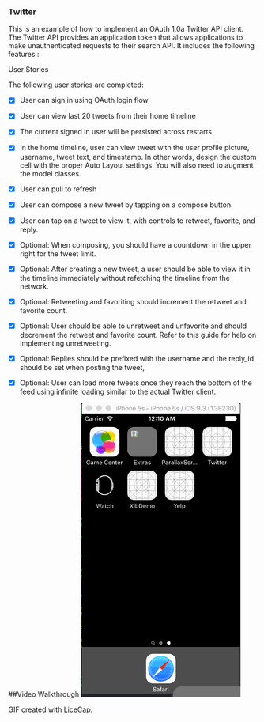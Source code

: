 ### Twitter

This is an example of how to implement an OAuth 1.0a Twitter API client. The Twitter API provides an application token that allows applications to make unauthenticated requests to their search API. It includes the following features :


User Stories

The following user stories are completed:
* [x] User can sign in using OAuth login flow
* [x] User can view last 20 tweets from their home timeline
* [x] The current signed in user will be persisted across restarts
* [x] In the home timeline, user can view tweet with the user profile picture, username, tweet text, and timestamp. In other words, design the custom cell with the proper Auto Layout settings. You will also need to augment the model classes.
* [x] User can pull to refresh
* [x] User can compose a new tweet by tapping on a compose button.
* [x] User can tap on a tweet to view it, with controls to retweet, favorite, and reply.
* [x] Optional: When composing, you should have a countdown in the upper right for the tweet limit.
* [x] Optional: After creating a new tweet, a user should be able to view it in the timeline immediately without refetching the timeline from the network.
* [x] Optional: Retweeting and favoriting should increment the retweet and favorite count.
* [x] Optional: User should be able to unretweet and unfavorite and should decrement the retweet and favorite count. Refer to this guide for help on implementing unretweeting.
* [x] Optional: Replies should be prefixed with the username and the reply_id should be set when posting the tweet,
* [x] Optional: User can load more tweets once they reach the bottom of the feed using infinite loading similar to the actual Twitter client.


##Video Walkthrough
![](./Twitter.gif)

GIF created with [LiceCap](http://www.cockos.com/licecap/).

